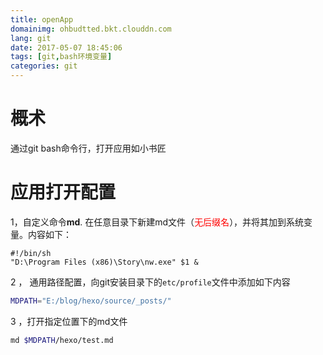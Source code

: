 ```yaml
---
title: openApp
domainimg: ohbudtted.bkt.clouddn.com
lang: git
date: 2017-05-07 18:45:06
tags: [git,bash环境变量]
categories: git
---
```

# 概术
通过git bash命令行，打开应用如小书匠
<!--more-->
# 应用打开配置
1，自定义命令**md**.  在任意目录下新建md文件（<span style="color:red">无后缀名</span>），并将其加到系统变量。内容如下：
```bash?linenums
#!/bin/sh
"D:\Program Files (x86)\Story\nw.exe" $1 &
```

2 ， 通用路径配置，向git安装目录下的`etc/profile`文件中添加如下内容
```bash
MDPATH="E:/blog/hexo/source/_posts/"
```
3 ，打开指定位置下的md文件
```bash
md $MDPATH/hexo/test.md
```



